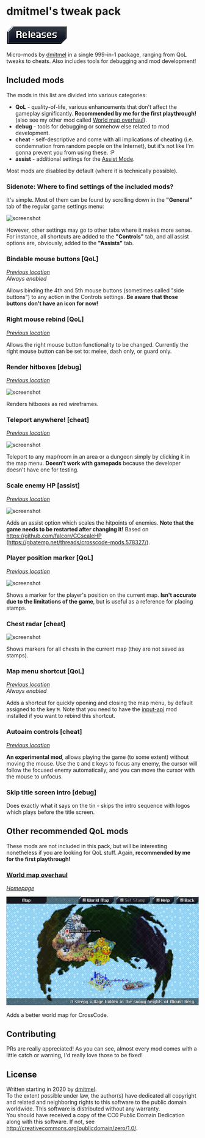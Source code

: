 # dmitmel's tweak pack

[![go to the releases page](https://raw.githubusercontent.com/CCDirectLink/organization/master/assets/badges/releases@2x.png)](https://github.com/dmitmel/crosscode-tweak-pack/releases)

Micro-mods by [dmitmel](https://github.com/dmitmel) in a single 999-in-1 package, ranging from QoL
tweaks to cheats. Also includes tools for debugging and mod development!

## Included mods

The mods in this list are divided into various categories:

- **QoL** - quality-of-life, various enhancements that don't affect the gameplay significantly.
  **Recommended by me for the first playthrough!** (also see my other mod called
  [World map overhaul](#world-map-overhaul)).
- **debug** - tools for debugging or somehow else related to mod development.
- **cheat** - self-descriptive and come with all implications of cheating (i.e. condemnation from
  random people on the Internet), but it's not like I'm gonna prevent you from using these. :P
- **assist** - additional settings for the
  [Assist Mode](https://www.reddit.com/r/Games/comments/9qhlc5/crosscode_updated_to_101_introduces_assist_mode/).

Most mods are disabled by default (where it is technically possible).

### Sidenote: Where to find settings of the included mods?

It's simple. Most of them can be found by scrolling down in the **"General"** tab of the regular
game settings menu:

![screenshot](screenshots/mod-settings.png)

However, other settings may go to other tabs where it makes more sense. For instance, all shortcuts
are added to the **"Controls"** tab, and all assist options are, obviously, added to the
**"Assists"** tab.

### Bindable mouse buttons [QoL]

[_Previous location_](https://github.com/dmitmel/dotfiles/commit/bddaea14dd98032b28abb1ab238dc7684466332a)
\
_Always enabled_

Allows binding the 4th and 5th mouse buttons (sometimes called "side buttons") to any action in the
Controls settings. **Be aware that those buttons don't have an icon for now!**

### Right mouse rebind [QoL]

[_Previous location_](https://github.com/ilyabodo/crosscode-tweak-pack)

Allows the right mouse button functionality to be changed. Currently the right mouse button can be set to: melee, dash only, or guard only.

### Render hitboxes [debug]

[_Previous location_](https://github.com/dmitmel/crosscode-render-hitboxes)

![screenshot](screenshots/render-hitboxes.png)

Renders hitboxes as red wireframes.

### Teleport anywhere! [cheat]

[_Previous location_](https://github.com/dmitmel/crosscode-teleport-anywhere)

![screenshot](screenshots/teleport-anywhere.png)

Teleport to any map/room in an area or a dungeon simply by clicking it in the map menu. **Doesn't
work with gamepads** because the developer doesn't have one for testing.

### Scale enemy HP [assist]

[_Previous location_](https://github.com/dmitmel/crosscode-scale-enemy-hp)

![screenshot](screenshots/scale-enemy-hp.png)

Adds an assist option which scales the hitpoints of enemies. **Note that the game needs to be
restarted after changing it!** Based on <https://github.com/falcorr/CCscaleHP>
(<https://gbatemp.net/threads/crosscode-mods.578327/>).

### Player position marker [QoL]

[_Previous location_](https://github.com/dmitmel/dotfiles/commit/20d80eeb75244d13ca9847e45e92011cf4280ba9)

![screenshot](screenshots/player-position-marker.png)

Shows a marker for the player's position on the current map. **Isn't accurate due to the limitations
of the game**, but is useful as a reference for placing stamps.

### Chest radar [cheat]

![screenshot](screenshots/chest-radar.png)

Shows markers for all chests in the current map (they are not saved as stamps).

### Map menu shortcut [QoL]

[_Previous location_](https://github.com/dmitmel/dotfiles/commit/94ffec0a8dac79aa7e6d25a3b73d924e5b7f42d1)
\
_Always enabled_

Adds a shortcut for quickly opening and closing the map menu, by default assigned to the key `M`.
Note that you need to have the [input-api](https://github.com/CCDirectLink/input-api) mod installed
if you want to rebind this shortcut.

### Autoaim controls [cheat]

[_Previous location_](https://github.com/dmitmel/dotfiles/commit/6ce58bedee8a8157db1def6b09b8e910626118ca)

**An experimental mod**, allows playing the game (to some extent) without moving the mouse. Use the
`Q` and `E` keys to focus any enemy, the cursor will follow the focused enemy automatically, and you
can move the cursor with the mouse to unfocus.

### Skip title screen intro [debug]

Does exactly what it says on the tin - skips the intro sequence with logos which plays before the
title screen.

## Other recommended QoL mods

These mods are not included in this pack, but will be interesting nonetheless if you are looking for
QoL stuff. Again, **recommended by me for the first playthrough!**

### [World map overhaul](https://github.com/dmitmel/cc-world-map-overhaul#readme)

[_Homepage_](https://github.com/dmitmel/cc-world-map-overhaul#readme)

![screenshot](https://raw.githubusercontent.com/dmitmel/cc-world-map-overhaul/master/screenshot.png)

Adds a better world map for CrossCode.

## Contributing

PRs are really appreciated! As you can see, almost every mod comes with a little catch or warning,
I'd really love those to be fixed!

## License

Written starting in 2020 by [dmitmel](https://github.com/dmitmel). \
To the extent possible under law, the author(s) have dedicated all copyright and related and neighboring
rights to this software to the public domain worldwide. This software is distributed without any warranty.
\
You should have received a copy of the CC0 Public Domain Dedication along with this software. If
not, see <http://creativecommons.org/publicdomain/zero/1.0/>.

